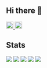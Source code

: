 ## Hi there 👋

<p align="left">
  <a href="https://github.com/Kakigoori-jp">
    <img height="20" src="https://komarev.com/ghpvc/?username=Kakigoori-jp" />
  </a>
  <a href="https://github.com/Kakigoori-jp">
    <img height="20" src="https://img.shields.io/github/followers/Kakigoori-jp?label=follow&logo=github&style=flat" />
  </a>
</p>

## Stats
![](http://github-profile-summary-cards.vercel.app/api/cards/profile-details?username=Kakigoori-jp&theme=gruvbox)
![](http://github-profile-summary-cards.vercel.app/api/cards/repos-per-language?username=Kakigoori-jp&theme=gruvbox)
![](http://github-profile-summary-cards.vercel.app/api/cards/most-commit-language?username=Kakigoori-jp&theme=gruvbox)
![](http://github-profile-summary-cards.vercel.app/api/cards/stats?username=Kakigoori-jp&theme=gruvbox)
![](http://github-profile-summary-cards.vercel.app/api/cards/productive-time?username=Kakigoori-jp&theme=gruvbox&utcOffset=9)
